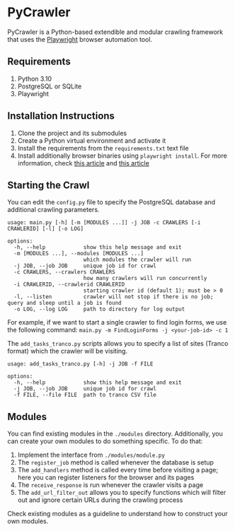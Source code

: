 # PyCrawler

PyCrawler is a Python-based extendible and modular crawling framework that uses the [Playwright](https://playwright.dev/) browser automation tool.

## Requirements
1. Python 3.10
2. PostgreSQL or SQLite
3. Playwright

## Installation Instructions
1. Clone the project and its submodules
2. Create a Python virtual environment and activate it
3. Install the requirements from the `requirements.txt` text file
4. Install additionally browser binaries using `playwright install`. For more information, check [this article](https://playwright.dev/python/docs/intro) and [this article](https://playwright.dev/python/docs/browsers)

## Starting the Crawl
You can edit the `config.py` file to specify the PostgreSQL database and additional crawling parameters.

```
usage: main.py [-h] [-m [MODULES ...]] -j JOB -c CRAWLERS [-i CRAWLERID] [-l] [-o LOG]

options:
  -h, --help            show this help message and exit
  -m [MODULES ...], --modules [MODULES ...]
                        which modules the crawler will run
  -j JOB, --job JOB     unique job id for crawl
  -c CRAWLERS, --crawlers CRAWLERS
                        how many crawlers will run concurrently
  -i CRAWLERID, --crawlerid CRAWLERID
                        starting crawler id (default 1); must be > 0
  -l, --listen          crawler will not stop if there is no job; query and sleep until a job is found
  -o LOG, --log LOG     path to directory for log output
```

For example, if we want to start a single crawler to find login forms, we use the following command:
`main.py -m FindLoginForms -j <your-job-id> -c 1`

The `add_tasks_tranco.py` scripts allows you to specify a list of sites (Tranco format) which the crawler will be visiting.

```
usage: add_tasks_tranco.py [-h] -j JOB -f FILE

options:
  -h, --help            show this help message and exit
  -j JOB, --job JOB     unique job id for crawl
  -f FILE, --file FILE  path to tranco CSV file
```

## Modules
You can find existing modules in the `./modules` directory. Additionally, you can create your own modules to do something specific. To do that:
1. Implement the interface from `./modules/module.py`
2. The `register_job` method is called whenever the database is setup
3. The `add_handlers` method is called every time before visiting a page; here you can register listeners for the browser and its pages
4. The `receive_response` is run whenever the crawler visits a page
5. The `add_url_filter_out` allows you to specify functions which will filter out and ignore certain URLs during the crawling process

Check existing modules as a guideline to understand how to construct your own modules.
